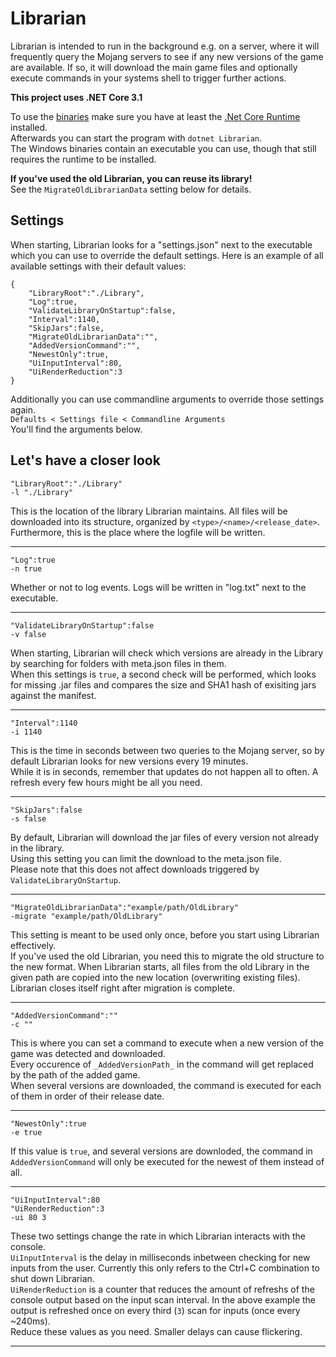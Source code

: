 # Librarian

Librarian is intended to run in the background e.g. on a server,
where it will frequently query the Mojang servers to see if any new versions of the game are available.
If so, it will download the main game files and optionally execute commands in your systems shell
to trigger further actions.

**This project uses .NET Core 3.1**

To use the [binaries](https://github.com/Wubbi/Librarian/releases) make sure you have at least the [.Net Core Runtime](https://dotnet.microsoft.com/download) installed.  
Afterwards you can start the program with `dotnet Librarian`.  
The Windows binaries contain an executable you can use, though that still requires the runtime to be installed.

**If you've used the old Librarian, you can reuse its library!**  
See the `MigrateOldLibrarianData` setting below for details.

## Settings

When starting, Librarian looks for a "settings.json" next to the executable which you can use to override the default settings.
Here is an example of all available settings with their default values:
```JSONiq
{
	"LibraryRoot":"./Library",
	"Log":true,
	"ValidateLibraryOnStartup":false,
	"Interval":1140,
	"SkipJars":false,
	"MigrateOldLibrarianData":"",
	"AddedVersionCommand":"",
	"NewestOnly":true,
	"UiInputInterval":80,
	"UiRenderReduction":3
}
```
Additionally you can use commandline arguments to override those settings again.  
``Defaults < Settings file < Commandline Arguments``  
 You'll find the arguments below.  


**Let's have a closer look**
---

```JSONiq
"LibraryRoot":"./Library"
-l "./Library"
```
This is the location of the library Librarian maintains. All files will be downloaded into its structure,
organized by `<type>/<name>/<release_date>`.  
Furthermore, this is the place where the logfile will be written.

---

```JSONiq
"Log":true
-n true
```
Whether or not to log events. Logs will be written in "log.txt" next to the executable.  

---

```JSONiq
"ValidateLibraryOnStartup":false
-v false
```
When starting, Librarian will check which versions are already in the Library by searching for folders with meta.json files in them.  
When this settings is `true`, a second check will be performed, which looks for missing .jar files and compares the size and SHA1 hash of exisiting jars against the manifest.

---

```JSONiq
"Interval":1140
-i 1140
```
This is the time in seconds between two queries to the Mojang server, so by default Librarian looks for new versions every 19 minutes.  
While it is in seconds, remember that updates do not happen all to often. A refresh every few hours might be all you need.

---

```JSONiq
"SkipJars":false
-s false
```
By default, Librarian will download the jar files of every version not already in the library.  
Using this setting you can limit the download to the meta.json file.  
Please note that this does not affect downloads triggered by `ValidateLibraryOnStartup`.

---

```JSONiq
"MigrateOldLibrarianData":"example/path/OldLibrary"
-migrate "example/path/OldLibrary"
```
This setting is meant to be used only once, before you start using Librarian effectively.  
If you've used the old Librarian, you need this to migrate the old structure to the new format.
When Librarian starts, all files from the old Library in the given path are copied into the new location
(overwriting existing files). Librarian closes itself right after migration is complete.

---

```JSONiq
"AddedVersionCommand":""
-c ""
```
This is where you can set a command to execute when a new version of the game was detected and downloaded.  
Every occurence of `_AddedVersionPath_` in the command will get replaced by the path of the added game.  
When several versions are downloaded, the command is executed for each of them in order of their release date.

---

```JSONiq
"NewestOnly":true
-e true
```
If this value is `true`, and several versions are downloded, the command in `AddedVersionCommand`
will only be executed for the newest of them instead of all.

---

```JSONiq
"UiInputInterval":80
"UiRenderReduction":3
-ui 80 3
```
These two settings change the rate in which Librarian interacts with the console.  
`UiInputInterval` is the delay in milliseconds inbetween checking for new inputs from the user.
Currently this only refers to the Ctrl+C combination to shut down Librarian.  
`UiRenderReduction` is a counter that reduces the amount of refreshs of the console output based on the input scan interval.
In the above example the output is refreshed once on every third (`3`) scan for inputs (once every ~240ms).  
Reduce these values as you need. Smaller delays can cause flickering.

---